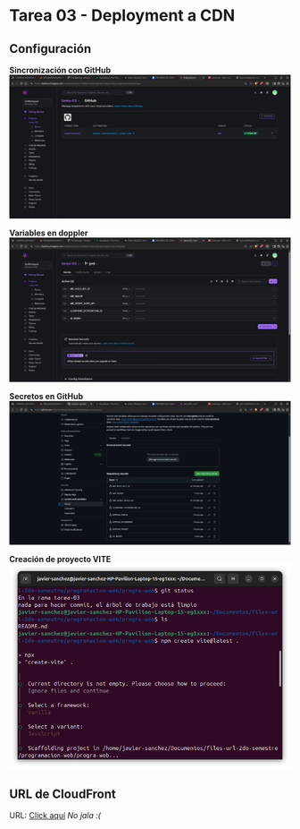 # Tarea 03 - Deployment a CDN

## Configuración

**Sincronización con GitHub**
![](./images/sync.png)

**Variables en doppler**
![](./images/variables-secrets-doppler.png)

**Secretos en GitHub**
![](./images/secrets-github.png)

**Creación de proyecto VITE**
![](./images/InstalarVite.png)

## URL de CloudFront

URL: [Click aquí](https://dyo1ssdmkvhe7.cloudfront.net/) _No jala :(_
